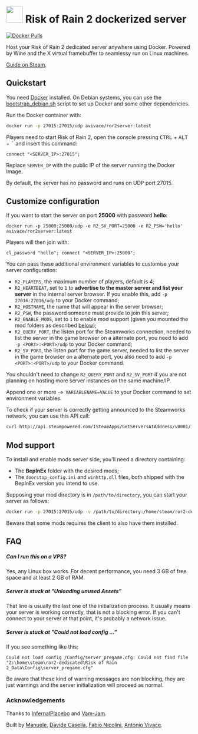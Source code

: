 <h1> <img src="https://i.imgur.com/UIQSMEs.png" height=45> Risk of Rain 2 dockerized server </h1>
 
[![Docker Pulls](https://img.shields.io/docker/pulls/avivace/ror2server?style=flat-square)](https://hub.docker.com/r/avivace/ror2server)

Host your Risk of Rain 2 dedicated server anywhere using Docker. Powered by Wine and the X virtual framebuffer to seamlessy run on Linux machines.

[Guide on Steam](https://steamcommunity.com/sharedfiles/filedetails/?id=2077564253).


## Quickstart

You need [Docker](https://docs.docker.com/get-docker/) installed. On Debian systems, you can use the [bootstrap_debian.sh](https://github.com/avivace/ror2-server/blob/master/boostrap_debian.sh) script to set up Docker and some other dependencies.

Run the Docker container with:

```bash
docker run -p 27015:27015/udp avivace/ror2server:latest
```

Players need to start Risk of Rain 2, open the console pressing <kbd>CTRL</kbd> + <kbd>ALT</kbd> + <kbd>\`</kbd> and insert this command:

```
connect "<SERVER_IP>:27015";
```

Replace `SERVER_IP` with the public IP of the server running the Docker Image.

By default, the server has no password and runs on UDP port 27015. 

## Customize configuration

If you want to start the server on port **25000** with password **hello**:

```
docker run -p 25000:25000/udp -e R2_SV_PORT=25000 -e R2_PSW='hello' avivace/ror2server:latest
```

Players will then join with:

```
cl_password "hello"; connect "<SERVER_IP>:25000";
```

You can pass these additional environment variables to customise your server configuration:

- `R2_PLAYERS`, the maximum number of players, default is 4;
- `R2_HEARTBEAT`, set to `1` to **advertise to the master server and list your server** in the internal server browser. If you enable this, add `-p 27016:27016/udp` to your Docker command;
- `R2_HOSTNAME`, the name that will appear in the server browser;
- `R2_PSW`, the password someone must provide to join this server;
- `R2_ENABLE_MODS`, set to `1` to enable mod support (given you mounted the mod folders as described [below](#mod-support));
- `R2_QUERY_PORT`, the listen port for the Steamworks connection, needed to list the server in the game browser on a alternate port, you need to add `-p <PORT>:<PORT>/udp` to your Docker command;
- `R2_SV_PORT`, the listen port for the game server, needed to list the server in the game browser on a alternate port, you also need to add `-p <PORT>:<PORT>/udp` to your Docker command.

You shouldn't need to change `R2_QUERY_PORT` and `R2_SV_PORT` if you are not planning on hosting more server instances on the same machine/IP.

Append one or more `-e VARIABLENAME=VALUE` to your Docker command to set environment variables.

To check if your server is correctly getting announced to the Steamworks network, you can use this API call:

```bash
curl http://api.steampowered.com/ISteamApps/GetServersAtAddress/v0001/?format=json&addr=<IP_ADDRESS>
```

## Mod support

To install and enable mods server side, you'll need a directory containing:

- The **BepInEx** folder with the desired mods;
- The `doorstop_config.ini` and `winhttp.dll` files, both shipped with the BepInEx version you intend to use.

Supposing your mod directory is in `/path/to/directory`, you can start your server as follows:

```bash
docker run -p 27015:27015/udp -v /path/to/directory:/home/steam/ror2-dedicated/mods -e R2_ENABLE_MODS=1 avivace/ror2server:latest
```

Beware that some mods requires the client to also have them installed.

## FAQ

##### Can I run this on a VPS?

Yes, any Linux box works. For decent performance, you need 3 GB of free space and at least 2 GB of RAM.


##### Server is stuck at "Unloading unused Assets"

That line is usually the last one of the initialization process. It usually means your server is working correctly, that is not a blocking error. If you can't connect to your server at that point, it's probably a network issue.


##### Server is stuck at "Could not load config ..."

If you see something like this:

```
Could not load config /Config/server_pregame.cfg: Could not find file "Z:\home\steam\ror2-dedicated\Risk of Rain 2_Data\Config\server_pregame.cfg"
```

Be aware that these kind of warning messages are non blocking, they are just warnings and the server initialization will proceed as normal.


### Acknowledgements

Thanks to [InfernalPlacebo](https://github.com/InfernalPlacebo) and [Vam-Jam](https://github.com/Vam-Jam).

Built by [Manuele](https://github.com/dubvulture), [Davide Casella](https://github.com/dcasella), [Fabio Nicolini](https://github.com/fnicolini), [Antonio Vivace](https://github.com/avivace).
